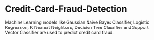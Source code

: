 # Credit-Card-Fraud-Detection
Machine Learning models like Gaussian Naive Bayes Classifier, Logistic Regression, K Nearest Neighbors, Decision Tree Classifier and Support Vector Classifier are used to predict credit card fraud.
